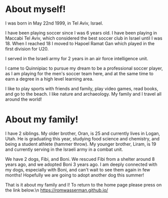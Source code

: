 # About myself!

I was born in May 22nd 1999, in Tel Aviv, Israel.

I have been playing soccer since I was 6 years old. I have been playing in Maccabi Tel Aviv, which considered the best soccer club in Israel until I was 18. When I reached 18 I moved to Hapoel Ramat Gan which played in the first division for U20.

I served in the Israeli army for 2 years in an air force intelligence unit.

I came to Quinnipiac to pursue my dream to be a professional soccer player, as I am playing for the men's soccer team here, and at the same time to earn a degree in a high level learning area.

I like to play sports with friends and family, play video games, read books, and go to the beach. I like nature and archaeology. My family and I travel all around the world!

# About my family!

I have 2 siblings. My older brother, Oran, is 25 and currently lives in Logan, Utah. He is graduating this year, studying food science and chemistry, and being a student athlete (hammer throw). My younger brother, Liram, is 19 and currently serving in the Israeli army in a combat unit.

We have 2 dogs, Fibi, and Boni. We rescued Fibi from a shelter around 8 years ago, and we adopted Boni 3 years ago. I am deeply connected with my dogs, especially with Boni, and can't wait to see them again in few months! Hopefully we are going to adopt another dog this summer!


That is it about my family and I!
To return to the home page please press on the link below.\n
https://romwasserman.github.io/

